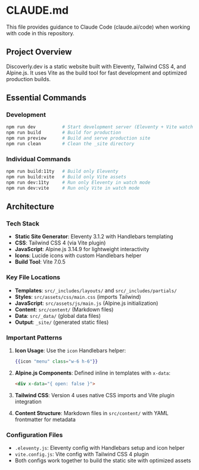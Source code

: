 # CLAUDE.md

This file provides guidance to Claude Code (claude.ai/code) when working with code in this repository.

## Project Overview

Discoverly.dev is a static website built with Eleventy, Tailwind CSS 4, and Alpine.js. It uses Vite as the build tool for fast development and optimized production builds.

## Essential Commands

### Development
```bash
npm run dev          # Start development server (Eleventy + Vite watch mode)
npm run build        # Build for production
npm run preview      # Build and serve production site
npm run clean        # Clean the _site directory
```

### Individual Commands
```bash
npm run build:11ty   # Build only Eleventy
npm run build:vite   # Build only Vite assets
npm run dev:11ty     # Run only Eleventy in watch mode
npm run dev:vite     # Run only Vite in watch mode
```

## Architecture

### Tech Stack
- **Static Site Generator**: Eleventy 3.1.2 with Handlebars templating
- **CSS**: Tailwind CSS 4 (via Vite plugin)
- **JavaScript**: Alpine.js 3.14.9 for lightweight interactivity
- **Icons**: Lucide icons with custom Handlebars helper
- **Build Tool**: Vite 7.0.5

### Key File Locations
- **Templates**: `src/_includes/layouts/` and `src/_includes/partials/`
- **Styles**: `src/assets/css/main.css` (imports Tailwind)
- **JavaScript**: `src/assets/js/main.js` (Alpine.js initialization)
- **Content**: `src/content/` (Markdown files)
- **Data**: `src/_data/` (global data files)
- **Output**: `_site/` (generated static files)

### Important Patterns

1. **Icon Usage**: Use the `icon` Handlebars helper:
   ```handlebars
   {{icon "menu" class="w-6 h-6"}}
   ```

2. **Alpine.js Components**: Defined inline in templates with `x-data`:
   ```html
   <div x-data="{ open: false }">
   ```

3. **Tailwind CSS**: Version 4 uses native CSS imports and Vite plugin integration

4. **Content Structure**: Markdown files in `src/content/` with YAML frontmatter for metadata

### Configuration Files
- `.eleventy.js`: Eleventy config with Handlebars setup and icon helper
- `vite.config.js`: Vite config with Tailwind CSS 4 plugin
- Both configs work together to build the static site with optimized assets